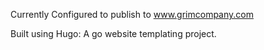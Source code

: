 Currently Configured to publish to www.grimcompany.com

Built using Hugo: A go website templating project. 
